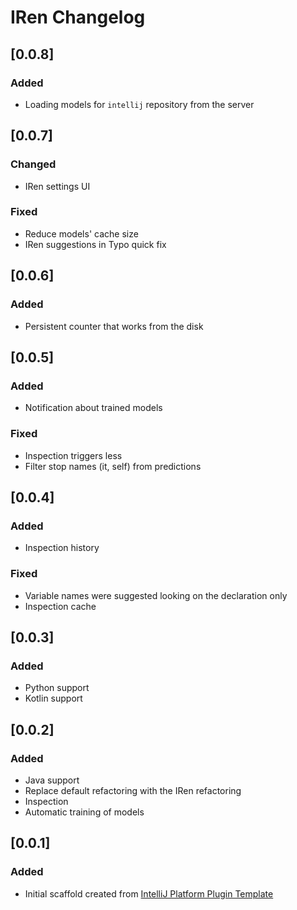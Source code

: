 <!-- Keep a Changelog guide -> https://keepachangelog.com -->

# IRen Changelog
## [0.0.8]
### Added
- Loading models for `intellij` repository from the server

## [0.0.7]
### Changed
- IRen settings UI
### Fixed
- Reduce models' cache size
- IRen suggestions in Typo quick fix

## [0.0.6]
### Added
- Persistent counter that works from the disk

## [0.0.5]
### Added
- Notification about trained models
### Fixed
- Inspection triggers less
- Filter stop names (it, self) from predictions

## [0.0.4]
### Added
- Inspection history
### Fixed
- Variable names were suggested looking on the declaration only
- Inspection cache

## [0.0.3]
### Added
- Python support
- Kotlin support

## [0.0.2]
### Added
- Java support
- Replace default refactoring with the IRen refactoring
- Inspection
- Automatic training of models

## [0.0.1]
### Added
- Initial scaffold created from [IntelliJ Platform Plugin Template](https://github.com/JetBrains/intellij-platform-plugin-template)
